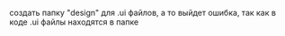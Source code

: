 создать папку "design" для .ui файлов,
а то выйдет ошибка, так как в коде .ui файлы находятся в папке
